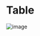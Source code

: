 # Table

![image](https://user-images.githubusercontent.com/103470257/171572679-2afbaf91-314c-4ea0-a362-2fee0acb523d.png)
